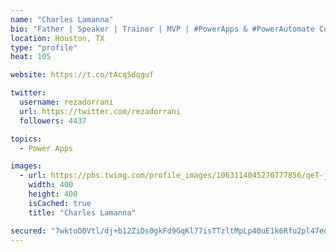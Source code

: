 ```yaml
---
name: "Charles Lamanna"
bio: "Father | Speaker | Trainer | MVP | #PowerApps & #PowerAutomate Community Super User | YouTuber Right-pointing triangle http://youtube.com/c/rezadorrani | Learn - Share - Clockwise rightwards and leftwards open circle arrows"
location: Houston, TX
type: "profile"
heat: 105

website: https://t.co/tAcqSdqguf

twitter:
  username: rezadorrani
  url: https://twitter.com/rezadorrani
  followers: 4437

topics:
  - Power Apps

images:
  - url: https://pbs.twimg.com/profile_images/1063114045270777856/qeT-jpWr_400x400.jpg
    width: 400
    height: 400
    isCached: true
    title: "Charles Lamanna"

secured: "7wktoD0Vtl/dj+b12ZiDs0gkFd9GqKl77isTTzltMpLp40uE1k6Rfu2pl47eq8Rp9f0c5IiG4Inv3XSOr7uA2lu84Bbk5cokJRTacPsK/e7EmNbfzKrQQFlkgkx/Dk0Z3vy1QWjUlkhCTAmyA6/CXZsJDjPU+ASYj5St57Dbs+UYakH8p/TkGKrX+wsKyoyYOTHOmoLbGMxE0P/hllaQP5kUbaVkInBD5HWpdlXFiufLmZeH4PyOKNdzogqEqKJvM6UBkzO9zPFrnyfg6D+u2SdL1Kh993bP7YuKq+tK0vQWV4VF6W2OGgjzcN9uTDLNBzA9ykBmA73fsAMEAiS2NAWv4CeVKv+zPvoIjS9GP/02gfAXML8pKoUZplVy+PkE+v/DUGRiewTIFpMfFZ3jkTS+8sgcvpEhiCuR/9SCa8M=;v9XsjjboB/ZbuKF8fFTiOA=="
---
```


